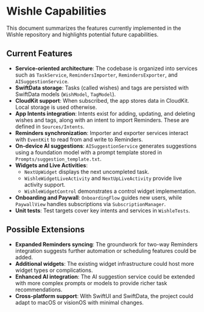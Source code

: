 # Wishle Capabilities

This document summarizes the features currently implemented in the Wishle repository and highlights potential future capabilities.

## Current Features

- **Service-oriented architecture**: The codebase is organized into services such as `TaskService`, `RemindersImporter`, `RemindersExporter`, and `AISuggestionService`.
- **SwiftData storage**: Tasks (called wishes) and tags are persisted with SwiftData models (`WishModel`, `TagModel`).
- **CloudKit support**: When subscribed, the app stores data in CloudKit. Local storage is used otherwise.
- **App Intents integration**: Intents exist for adding, updating, and deleting wishes and tags, along with an intent to import Reminders. These are defined in `Sources/Intents`.
- **Reminders synchronization**: Importer and exporter services interact with `EventKit` to read from and write to Reminders.
- **On-device AI suggestions**: `AISuggestionService` generates suggestions using a foundation model with a prompt template stored in `Prompts/suggestion_template.txt`.
- **Widgets and Live Activities**:
  - `NextUpWidget` displays the next uncompleted task.
  - `WishleWidgetLiveActivity` and `NextUpLiveActivity` provide live activity support.
  - `WishleWidgetControl` demonstrates a control widget implementation.
- **Onboarding and Paywall**: `OnboardingFlow` guides new users, while `PaywallView` handles subscriptions via `SubscriptionManager`.
- **Unit tests**: Test targets cover key intents and services in `WishleTests`.

## Possible Extensions

- **Expanded Reminders syncing**: The groundwork for two-way Reminders integration suggests further automation or scheduling features could be added.
- **Additional widgets**: The existing widget infrastructure could host more widget types or complications.
- **Enhanced AI integration**: The AI suggestion service could be extended with more complex prompts or models to provide richer task recommendations.
- **Cross-platform support**: With SwiftUI and SwiftData, the project could adapt to macOS or visionOS with minimal changes.

